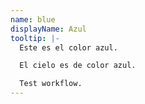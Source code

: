 ```yaml
---
name: blue
displayName: Azul
tooltip: |-
  Este es el color azul.

  El cielo es de color azul.

  Test workflow.
---
```

